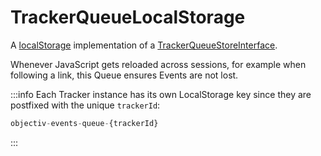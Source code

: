 # TrackerQueueLocalStorage

A [localStorage](https://developer.mozilla.org/en-US/docs/Web/API/Window/localStorage) implementation of a [TrackerQueueStoreInterface](/tracking/api-reference/core/TrackerQueue.md#trackerqueuestoreinterface). 

Whenever JavaScript gets reloaded across sessions, for example when following a link, this Queue ensures Events are not lost.

:::info
Each Tracker instance has its own LocalStorage key since they are postfixed with the unique `trackerId`:

```typescript
objectiv-events-queue-{trackerId}
```

:::
